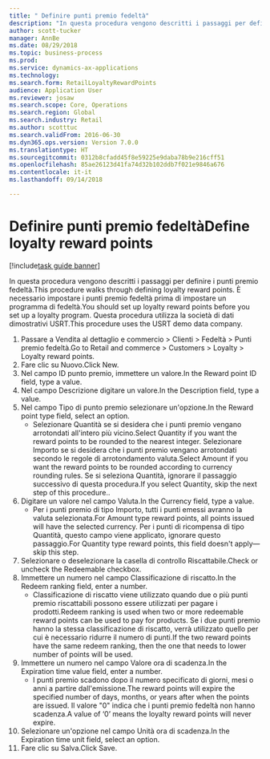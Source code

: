 ```yaml
--- 
title: " Definire punti premio fedeltà"
description: "In questa procedura vengono descritti i passaggi per definire i punti premio fedeltà."
author: scott-tucker
manager: AnnBe
ms.date: 08/29/2018
ms.topic: business-process
ms.prod: 
ms.service: dynamics-ax-applications
ms.technology: 
ms.search.form: RetailLoyaltyRewardPoints
audience: Application User
ms.reviewer: josaw
ms.search.scope: Core, Operations
ms.search.region: Global
ms.search.industry: Retail
ms.author: scotttuc
ms.search.validFrom: 2016-06-30
ms.dyn365.ops.version: Version 7.0.0
ms.translationtype: HT
ms.sourcegitcommit: 0312b8cfadd45f8e59225e9daba78b9e216cff51
ms.openlocfilehash: 85ae26123d41fa74d32b102ddb7f021e9846a676
ms.contentlocale: it-it
ms.lasthandoff: 09/14/2018

---
```

# <a name="define-loyalty-reward-points"></a><span data-ttu-id="6671a-103"> Definire punti premio fedeltà</span><span class="sxs-lookup"><span data-stu-id="6671a-103">Define loyalty reward points</span></span>

[!include[task guide banner](../includes/task-guide-banner.md)]

<span data-ttu-id="6671a-104">In questa procedura vengono descritti i passaggi per definire i punti premio fedeltà.</span><span class="sxs-lookup"><span data-stu-id="6671a-104">This procedure walks through defining loyalty reward points.</span></span> <span data-ttu-id="6671a-105">È necessario impostare i punti premio fedeltà prima di impostare un programma di fedeltà.</span><span class="sxs-lookup"><span data-stu-id="6671a-105">You should set up loyalty reward points before you set up a loyalty program.</span></span> <span data-ttu-id="6671a-106">Questa procedura utilizza la società di dati dimostrativi USRT.</span><span class="sxs-lookup"><span data-stu-id="6671a-106">This procedure uses the USRT demo data company.</span></span>

1. <span data-ttu-id="6671a-107">Passare a Vendita al dettaglio e commercio > Clienti > Fedeltà > Punti premio fedeltà.</span><span class="sxs-lookup"><span data-stu-id="6671a-107">Go to Retail and commerce > Customers > Loyalty > Loyalty reward points.</span></span>
2. <span data-ttu-id="6671a-108">Fare clic su Nuovo.</span><span class="sxs-lookup"><span data-stu-id="6671a-108">Click New.</span></span>
3. <span data-ttu-id="6671a-109">Nel campo ID punto premio, immettere un valore.</span><span class="sxs-lookup"><span data-stu-id="6671a-109">In the Reward point ID field, type a value.</span></span>
4. <span data-ttu-id="6671a-110">Nel campo Descrizione digitare un valore.</span><span class="sxs-lookup"><span data-stu-id="6671a-110">In the Description field, type a value.</span></span>
5. <span data-ttu-id="6671a-111">Nel campo Tipo di punto premio selezionare un'opzione.</span><span class="sxs-lookup"><span data-stu-id="6671a-111">In the Reward point type field, select an option.</span></span>
    * <span data-ttu-id="6671a-112">Selezionare Quantità se si desidera che i punti premio vengano arrotondati all'intero più vicino.</span><span class="sxs-lookup"><span data-stu-id="6671a-112">Select Quantity if you want the reward points to be rounded to the nearest integer.</span></span> <span data-ttu-id="6671a-113">Selezionare Importo se si desidera che i punti premio vengano arrotondati secondo le regole di arrotondamento valuta.</span><span class="sxs-lookup"><span data-stu-id="6671a-113">Select Amount if you want the reward points to be rounded according to currency rounding rules.</span></span> <span data-ttu-id="6671a-114">Se si seleziona Quantità, ignorare il passaggio successivo di questa procedura.</span><span class="sxs-lookup"><span data-stu-id="6671a-114">If you select Quantity, skip the next step of this procedure..</span></span>  
6. <span data-ttu-id="6671a-115">Digitare un valore nel campo Valuta.</span><span class="sxs-lookup"><span data-stu-id="6671a-115">In the Currency field, type a value.</span></span>
    * <span data-ttu-id="6671a-116">Per i punti premio di tipo Importo, tutti i punti emessi avranno la valuta selezionata.</span><span class="sxs-lookup"><span data-stu-id="6671a-116">For Amount type reward points, all points issued will have the selected currency.</span></span> <span data-ttu-id="6671a-117">Per i punti di ricompensa di tipo Quantità, questo campo viene applicato, ignorare questo passaggio.</span><span class="sxs-lookup"><span data-stu-id="6671a-117">For Quantity type reward points, this field doesn't apply—skip this step.</span></span>  
7. <span data-ttu-id="6671a-118">Selezionare o deselezionare la casella di controllo Riscattabile.</span><span class="sxs-lookup"><span data-stu-id="6671a-118">Check or uncheck the Redeemable checkbox.</span></span>
8. <span data-ttu-id="6671a-119">Immettere un numero nel campo Classificazione di riscatto.</span><span class="sxs-lookup"><span data-stu-id="6671a-119">In the Redeem ranking field, enter a number.</span></span>
    * <span data-ttu-id="6671a-120">Classificazione di riscatto viene utilizzato quando due o più punti premio riscattabili possono essere utilizzati per pagare i prodotti.</span><span class="sxs-lookup"><span data-stu-id="6671a-120">Redeem ranking is used when two or more redeemable reward points can be used to pay for products.</span></span> <span data-ttu-id="6671a-121">Se i due punti premio hanno la stessa classificazione di riscatto, verrà utilizzato quello per cui è necessario ridurre il numero di punti.</span><span class="sxs-lookup"><span data-stu-id="6671a-121">If the two reward points have the same redeem ranking, then the one that needs to lower number of points will be used.</span></span>  
9. <span data-ttu-id="6671a-122">Immettere un numero nel campo Valore ora di scadenza.</span><span class="sxs-lookup"><span data-stu-id="6671a-122">In the Expiration time value field, enter a number.</span></span>
    * <span data-ttu-id="6671a-123">I punti premio scadono dopo il numero specificato di giorni, mesi o anni a partire dall'emissione.</span><span class="sxs-lookup"><span data-stu-id="6671a-123">The reward points will expire the specified number of days, months, or years after when the points are issued.</span></span> <span data-ttu-id="6671a-124">Il valore "0" indica che i punti premio fedeltà non hanno scadenza.</span><span class="sxs-lookup"><span data-stu-id="6671a-124">A value of ‘0’ means the loyalty reward points will never expire.</span></span>  
10. <span data-ttu-id="6671a-125">Selezionare un'opzione nel campo Unità ora di scadenza.</span><span class="sxs-lookup"><span data-stu-id="6671a-125">In the Expiration time unit field, select an option.</span></span>
11. <span data-ttu-id="6671a-126">Fare clic su Salva.</span><span class="sxs-lookup"><span data-stu-id="6671a-126">Click Save.</span></span>


